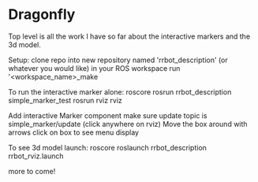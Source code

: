 # Dragonfly

Top level is all the work I have so far about the interactive markers and the 3d model. 

Setup:
clone repo into new repository named 'rrbot_description' (or whatever you would like)
in your ROS workspace run '<workspace_name>_make

To run the interactive marker alone:
roscore
rosrun rrbot_description simple_marker_test
rosrun rviz rviz

Add interactive Marker component
make sure update topic is simple_marker/update
(click anywhere on rviz)
Move the box around with arrows
click on box to see menu display

To see 3d model launch:
roscore
roslaunch rrbot_description rrbot_rviz.launch

more to come!

